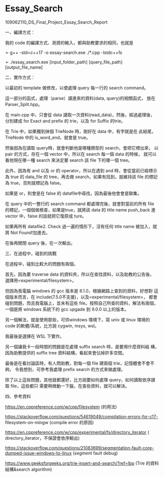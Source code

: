 # Essay_Search

  109062110_DS_Final_Project_Essay_Search_Report

  一、編譯方式：

  我的 code 的編譯方式、測資的輸入，都與助教要求的相同，也就是

  ➢ g++ -std=c++17 -o essay-search.exe ./*.cpp -lstdc++fs

  ➢ ./essay_search.exe [input_folder_path] [query_file_path] [output_file_name]

  二、實作方式：

  以最初的 template 做修改，以便處理 query 每一行的 search command。

  這一部分的函式，處理（parse）讀進來的資料(data, query)的相關函式，
  放在Parser_Split.hpp。

  在 main.cpp 中，只會從 data 讀取一次資料(read_data)，然後，經過處理後，
  分別建成 for Exact and prefix 的 trie，以及 for Suffix 的trie。

  在 Trie 中，如果獨到抹個 TrieNode 時，剛好在 data 中，有字就是在
  此結尾，TrieNode 中的 is_word_end，就會是 true。

  然後因為在讀取 query時，就會判斷他是哪種類型的 search，會把它標出來，
  以 pair 的方式，存在一個 vector 中，所以在 search 每一個 data 的時候，
  就可以看他現在哪一種 search 來決定要 search 該 file 下的哪一個 tree。

  此外，因為有 and 以及 or 的 operator，所以在遇到 and 時，會從當前已經標示為
  true 的 data_file 的 tree，再去做 search，如果有找到，就維持該 file
  的標記為 true，否則就標記為 false。

  如果是 or，則會是在 false 的 datafile中尋找，因為最後他會會是聯集。

  在 query 中的一整行的 search command 都處理完後，就會對當前的所有 
  file 的標記，一個個做檢查，如果是true，就將該 data 的 
  title name push_back 進 vector 中，false 的話就把它復原成 ture。

  如果再所有 datafile2. Check 過一遍的情形下，沒有任何 title name 
  被加入，就將 Not Found!加進去。

  在後再關閉 query 後，在一次輸出。

  三、在過程中，碰到的挑戰

  在過程中，碰到比較大的問題有兩個。

  首先，因為要 traverse data 的資料夾，所以在查找資料，以及助教的公告後，
  選擇用<experimental/filesystem>。

  但因為我電腦 windows 的 gcc 版本是 8.1.0，根據網路上查到的資料，好想對
  這個版本而言，在 include<filesystem>(7.5.0不支援)，以及<experimental/filesystem>，
  都會碰到問題，而且我電腦上，並未有這些 file。按照自己所查的資料，解法有兩個，
  一個是將 windows 系統下的 gcc upgade 到 9.0.0 以上的版本。

  另一個解法，就是使用那些，可供windows 環境下，寫 unix 或 linux 環境的
  code 的軟體/系統，比方說 cygwin, msys, wsl。

  我最後是選擇在 WSL 下實作。

  另一個讓我卡一段時間的問題是在處理 suffix search 時，是要用什麼資料結
  構，因為助教提供的 suffix tree 資料結構，看起來會佔掉許多空間。

  最後是在看討論區時，有人問助教，對每一個 file 建兩個 trie，記憶體會不會不夠，
  令我想到，可參考我處理 prefix search 的方式來做處理。

  除了以上這些問題，其他就都還好，比方說要如何處理 query，如何讀取依序讀取 file，這些都只
  需要稍微動一下腦，在查些資料，就可以解決。

  四、參考資料

  https://en.cppreference.com/w/cpp/filesystem (<filesystem>的用法)

  https://stackoverflow.com/questions/54619049/compilation-errors-for-c17-
  filesystem-on-mingw (<filesystem>compile error 的原因)

  https://en.cppreference.com/w/cpp/experimental/fs/directory_iterator
  ( directory_iterator，不保證會依序輸出)

  https://stackoverflow.com/questions/21083699/segmentation-fault-core-dumped-issue-windows-to-linux
  (segment fault debug)

  https://www.geeksforgeeks.org/trie-insert-and-search/?ref=lbp
  (Trie 的資料結構&search algorithm)
